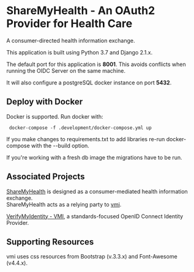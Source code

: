 # ShareMyHealth - An OAuth2 Provider for Health Care

A consumer-directed health information exchange.

This application is built using Python 3.7 and Django 2.1.x.

The default port for this application is **8001**. This avoids 
conflicts when running the OIDC Server on the same machine.

It will also configure a postgreSQL docker instance on 
port **5432**.

## Deploy with Docker

Docker is supported. 
Run docker with:

     docker-compose -f .development/docker-compose.yml up
     
If you make changes to requirements.txt to add libraries re-run 
docker-compose with the --build option.

If you're working with a fresh db image the migrations have 
to be run.

## Associated Projects

[ShareMyHealth](https://github.com/TransparentHealth/sharemyhealth) is designed as a 
consumer-mediated health information exchange.  
ShareMyHealth acts as a relying party to 
[vmi](https://github.com/TransparentHealth/vmi).

[VerifyMyIdentity - VMI](https://github.com/TransparentHealth/vmi), 
a standards-focused OpenID Connect Identity Provider.

## Supporting Resources

vmi uses css resources from Bootstrap (v.3.3.x) and 
Font-Awesome (v4.4.x). 

